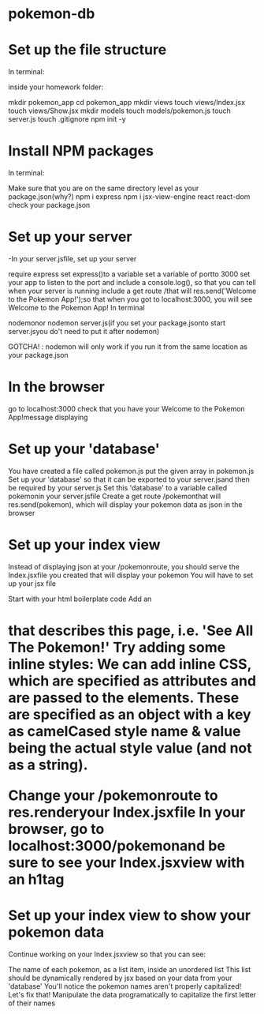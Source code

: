 # pokemon-db

# Set up the file structure
In terminal:

inside your homework folder:

mkdir pokemon_app
cd pokemon_app
mkdir views
touch views/Index.jsx
touch views/Show.jsx
mkdir models
touch models/pokemon.js
touch server.js
touch .gitignore
npm init -y

# Install NPM packages
In terminal:

Make sure that you are on the same directory level as your package.json(why?)
npm i express
npm i jsx-view-engine react react-dom
check your package.json


# Set up your server
-In your server.jsfile, set up your server

require express
set express()to a variable
set a variable of portto 3000
set your app to listen to the port and include a console.log(), so that you can tell when your server is running
include a get route /that will res.send('Welcome to the Pokemon App!');so that when you got to localhost:3000, you will see Welcome to the Pokemon App!
In terminal

nodemonor nodemon server.js(if you set your package.jsonto start server.jsyou do't need to put it after nodemon)

GOTCHA! : nodemon will only work if you run it from the same location as your package.json

# In the browser

go to localhost:3000
check that you have your Welcome to the Pokemon App!message displaying

# Set up your 'database'
You have created a file called pokemon.js
put the given array in pokemon.js
Set up your 'database' so that it can be exported to your server.jsand then be required by your server.js
Set this 'database' to a variable called pokemonin your server.jsfile
Create a get route /pokemonthat will res.send(pokemon), which will display your pokemon data as json in the browser

# Set up your index view

Instead of displaying json at your /pokemonroute, you should serve the Index.jsxfile you created that will display your pokemon
You will have to set up your jsx file

Start with your html boilerplate code
Add an <h1>that describes this page, i.e. 'See All The Pokemon!'
Try adding some inline styles:
We can add inline CSS, which are specified as attributes and are passed to the elements. These are specified as an object with a key as camelCased style name & value being the actual style value (and not as a string).

Change your /pokemonroute to res.renderyour Index.jsxfile
In your browser, go to localhost:3000/pokemonand be sure to see your Index.jsxview with an h1tag

# Set up your index view to show your pokemon data

Continue working on your Index.jsxview so that you can see:

The name of each pokemon, as a list item, inside an unordered list
This list should be dynamically rendered by jsx based on your data from your 'database'
You'll notice the pokemon names aren't properly capitalized! Let's fix that! Manipulate the data programatically to capitalize the first letter of their names
